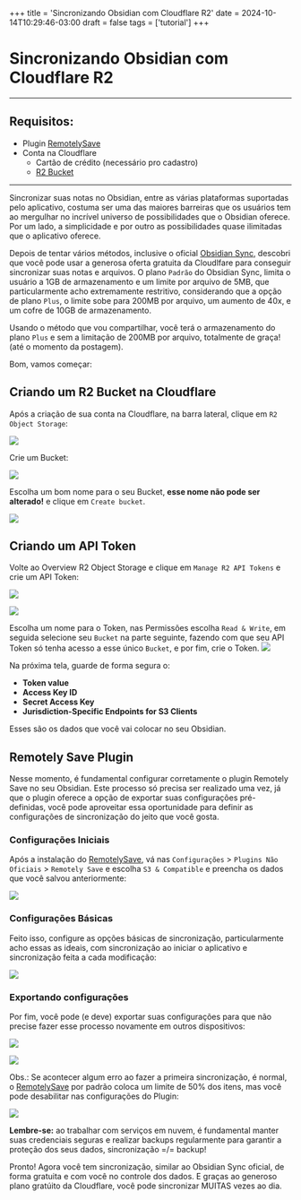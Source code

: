 +++
title = 'Sincronizando Obsidian com Cloudflare R2'
date = 2024-10-14T10:29:46-03:00
draft = false
tags = ['tutorial']
+++
# Sincronizando Obsidian com Cloudflare R2

--- 
## Requisitos:
- Plugin [RemotelySave](https://obsidian.md/plugins?id=remotely-save)
- Conta na Cloudflare 
	- Cartão de crédito (necessário pro cadastro)
	- [R2 Bucket](https://www.cloudflare.com/pt-br/developer-platform/r2/)
---

Sincronizar suas notas no Obsidian, entre as várias plataformas suportadas pelo aplicativo, costuma ser uma das maiores barreiras que os usuários tem ao mergulhar no incrível universo de possibilidades que o Obsidian oferece. Por um lado, a simplicidade e por outro as possibilidades quase ilimitadas que o aplicativo oferece.

Depois de tentar vários métodos, inclusive o oficial [Obsidian Sync](https://obsidian.md/sync), descobri que você pode usar a generosa oferta gratuita da Cloudlfare para conseguir sincronizar suas notas e arquivos. O plano `Padrão` do Obsidian Sync, limita o usuário a 1GB de armazenamento e um limite por arquivo de 5MB, que particularmente acho extremamente restritivo, considerando que a opção de plano `Plus`, o limite sobe para 200MB por arquivo, um aumento de 40x, e um cofre de 10GB de armazenamento.

Usando o método que vou compartilhar, você terá o armazenamento do plano `Plus` e sem a limitação de 200MB por arquivo, totalmente de graça! (até o momento da postagem).

Bom, vamos começar:

## Criando um R2 Bucket na Cloudflare 
Após a criação de sua conta na Cloudflare, na barra lateral, clique em `R2 Object Storage`:

![](https://i.postimg.cc/xC4rpMwh/auvg7c.webp)

Crie um Bucket:

![](https://i.postimg.cc/N0NfY9h7/5m00ms.webp)

Escolha um bom nome para o seu Bucket, **esse nome não pode ser alterado!** e clique em `Create bucket`.

![](https://i.postimg.cc/jqDCxXSW/e1q0b9.webp)

## Criando um API Token

Volte ao Overview R2 Object Storage e clique em `Manage R2 API Tokens` e crie um API Token:

![](https://i.postimg.cc/rs0BBzcm/8gfl90.webp)


![](https://i.postimg.cc/N0NfY9h7/5m00ms.webp)

Escolha um nome para o Token, nas Permissões escolha `Read & Write`, em seguida selecione seu `Bucket` na parte seguinte, fazendo com que seu API Token só tenha acesso a esse único `Bucket`, e por fim, crie o Token.
![](https://i.postimg.cc/zGFGt20Q/3xqckt.webp)

Na próxima tela, guarde de forma segura o:
- **Token value**
- **Access Key ID**
- **Secret Access Key**
- **Jurisdiction-Specific Endpoints for S3 Clients**

Esses são os dados que você vai colocar no seu Obsidian.

## Remotely Save Plugin 
Nesse momento, é fundamental configurar corretamente o plugin Remotely Save no seu Obsidian. Este processo só precisa ser realizado uma vez, já que o plugin oferece a opção de exportar suas configurações pré-definidas, você pode aproveitar essa oportunidade para definir as configurações de sincronização do jeito que você gosta.

### Configurações Iniciais
Após a instalação do [RemotelySave](https://obsidian.md/plugins?id=remotely-save), vá nas `Configurações` > `Plugins Não Oficiais` > `Remotely Save` e escolha `S3 & Compatible` e preencha os dados que você salvou anteriormente:

![](https://i.postimg.cc/FFwz7LYT/pg8dtp.webp)

### Configurações Básicas
Feito isso, configure as opções básicas de sincronização, particularmente acho essas as ideais, com sincronização ao iniciar o aplicativo e sincronização feita a cada modificação:

![](https://i.postimg.cc/WzBBTjb7/ocde91.webp)

### Exportando configurações
Por fim, você pode (e deve) exportar suas configurações para que não precise fazer esse processo novamente em outros dispositivos:

![](https://i.postimg.cc/4Ntdtxts/s5x2qr.webp)

![](https://i.postimg.cc/RZB0TxQf/zskdhi.webp)

Obs.: Se acontecer algum erro ao fazer a primeira sincronização, é normal, o [RemotelySave](https://obsidian.md/plugins?id=remotely-save) por padrão coloca um limite de 50% dos itens, mas você pode desabilitar nas configurações do Plugin:

![](https://i.postimg.cc/nLVc6KWh/4vjzmg.webp)

**Lembre-se:** ao trabalhar com serviços em nuvem, é fundamental manter suas credenciais seguras e realizar backups regularmente para garantir a proteção dos seus dados, sincronização =/= backup!

Pronto! Agora você tem sincronização, similar ao Obsidian Sync oficial, de forma gratuita e com você no controle dos dados. E graças ao generoso plano gratúito da Cloudflare, você pode sincronizar MUITAS vezes ao dia.
